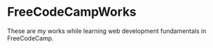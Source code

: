 # FreeCodeCampWorks
These are my works while learning web development fundamentals in FreeCodeCamp.

